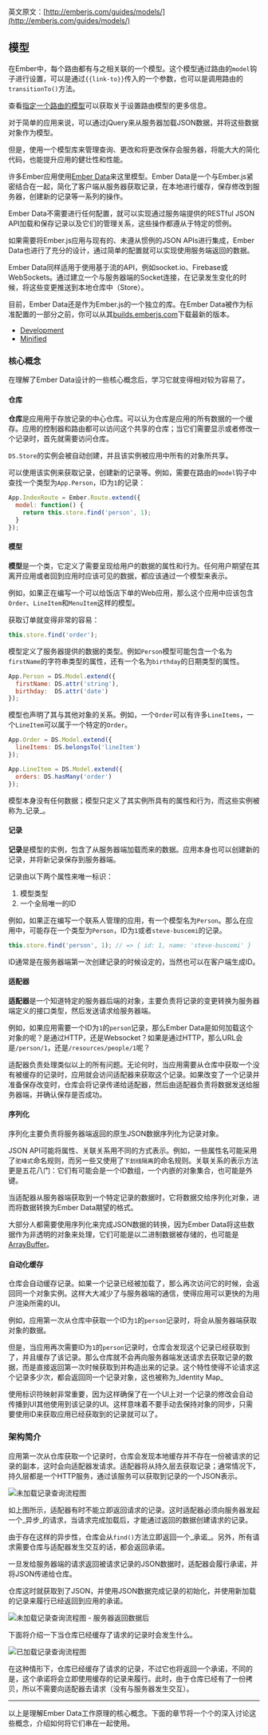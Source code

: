 英文原文：[http://emberjs.com/guides/models/](http://emberjs.com/guides/models/)

## 模型

在Ember中，每个路由都有与之相关联的一个模型。这个模型通过路由的`model`钩子进行设置，可以是通过`{{link-to}}`传入的一个参数，也可以是调用路由的`transitionTo()`方法。

查看[指定一个路由的模型](/guides/routing/specifying-a-routes-model)可以获取关于设置路由模型的更多信息。

对于简单的应用来说，可以通过jQuery来从服务器加载JSON数据，并将这些数据对象作为模型。

但是，使用一个模型库来管理查询、更改和将更改保存会服务器，将能大大的简化代码，也能提升应用的健壮性和性能。

许多Ember应用使用[Ember Data][emberdata]来这里模型。Ember
Data是一个与Ember.js紧密结合在一起，简化了客户端从服务器获取记录，在本地进行缓存，保存修改到服务器，创建新的记录等一系列的操作。

Ember Data不需要进行任何配置，就可以实现通过服务端提供的RESTful JSON
API加载和保存记录以及它们的管理关系，这些操作都遵从于特定的惯例。

如果需要将Ember.js应用与现有的、未遵从惯例的JSON APIs进行集成，Ember
Data也进行了充分的设计，通过简单的配置就可以实现使用服务端返回的数据。

Ember
Data同样适用于使用基于流的API，例如socket.io、Firebase或WebSockets。通过建立一个与服务器端的Socket连接，在记录发生变化的时候，将这些变更推送到本地仓库中（Store）。

目前，Ember Data还是作为Ember.js的一个独立的库。在Ember Data被作为标准配置的一部分之前，你可以从其[builds.emberjs.com][builds]下载最新的版本。

* [Development][development-build]
* [Minified][minified-build]
 
[emberdata]: https://github.com/emberjs/data
[builds]: http://emberjs.com/builds
[development-build]: http://builds.emberjs.com/canary/ember-data.js
[minified-build]: http://builds.emberjs.com/canary/ember-data.min.js

### 核心概念

在理解了Ember Data设计的一些核心概念后，学习它就变得相对较为容易了。

#### 仓库

**仓库**是应用用于存放记录的中心仓库。可以认为仓库是应用的所有数据的一个缓存。应用的控制器和路由都可以访问这个共享的仓库；当它们需要显示或者修改一个记录时，首先就需要访问仓库。

`DS.Store`的实例会被自动创建，并且该实例被应用中所有的对象所共享。

可以使用该实例来获取记录，创建新的记录等。例如，需要在路由的`model`钩子中查找一个类型为`App.Person`，ID为`1`的记录：

```js
App.IndexRoute = Ember.Route.extend({
  model: function() {
    return this.store.find('person', 1);
  }
});
```

#### 模型

**模型**是一个类，它定义了需要呈现给用户的数据的属性和行为。任何用户期望在其离开应用或者回到应用时应该可见的数据，都应该通过一个模型来表示。

例如，如果正在编写一个可以给饭店下单的Web应用，那么这个应用中应该包含`Order`、`LineItem`和`MenuItem`这样的模型。

获取订单就变得非常的容易：

```js
this.store.find('order');
```

模型定义了服务器提供的数据的类型。例如`Person`模型可能包含一个名为`firstName`的字符串类型的属性，还有一个名为`birthday`的日期类型的属性。

```js
App.Person = DS.Model.extend({
  firstName: DS.attr('string'),
  birthday:  DS.attr('date')
});
```

模型也声明了其与其他对象的关系。例如，一个`Order`可以有许多`LineItems`，一个`LineItem`可以属于一个特定的`Order`。

```js
App.Order = DS.Model.extend({
  lineItems: DS.belongsTo('lineItem')
});

App.LineItem = DS.Model.extend({
  orders: DS.hasMany('order')
});
```

模型本身没有任何数据；模型只定义了其实例所具有的属性和行为，而这些实例被称为_记录_。

#### 记录

**记录**是模型的实例，包含了从服务器端加载而来的数据。应用本身也可以创建新的记录，并将新记录保存到服务器端。

记录由以下两个属性来唯一标识：

1. 模型类型
2. 一个全局唯一的ID

例如，如果正在编写一个联系人管理的应用，有一个模型名为`Person`。那么在应用中，可能存在一个类型为`Person`，ID为`1`或者`steve-buscemi`的记录。

```js
this.store.find('person', 1); // => { id: 1, name: 'steve-buscemi' }
```

ID通常是在服务器端第一次创建记录的时候设定的，当然也可以在客户端生成ID。

#### 适配器

**适配器**是一个知道特定的服务器后端的对象，主要负责将记录的变更转换为服务器端定义的接口类型，然后发送请求给服务器端。

例如，如果应用需要一个ID为`1`的`person`记录，那么Ember Data是如何加载这个对象的呢？是通过HTTP，还是Websocket？如果是通过HTTP，那么URL会是`/person/1`，还是`/resources/people/1`呢？

适配器负责处理类似以上的所有问题。无论何时，当应用需要从仓库中获取一个没有被缓存的记录时，应用就会访问适配器来获取这个记录。如果改变了一个记录并准备保存改变时，仓库会将记录传递给适配器，然后由适配器负责将数据发送给服务器端，并确认保存是否成功。

#### 序列化

序列化主要负责将服务器端返回的原生JSON数据序列化为记录对象。

JSON API可能将属性、关联关系用不同的方式表示。例如，一些属性名可能采用了`驼峰式`命名规则，而另一些又使用了`下划线隔离`的命名规则。关联关系的表示方法更是五花八门：它们有可能会是一个ID数组，一个内嵌的对象集合，也可能是外键。

当适配器从服务器端获取到一个特定记录的数据时，它将数据交给序列化对象，进而将数据转换为Ember Data期望的格式。

大部分人都需要使用序列化来完成JSON数据的转换，因为Ember
Data将这些数据作为非透明的对象来处理，它们可能是以二进制数据被存储的，也可能是[ArrayBuffer](https://developer.mozilla.org/en-US/docs/Web/JavaScript/Typed_arrays/ArrayBuffer)。

#### 自动化缓存

仓库会自动缓存记录。如果一个记录已经被加载了，那么再次访问它的时候，会返回同一个对象实例。这样大大减少了与服务器端的通信，使得应用可以更快的为用户渲染所需的UI。

例如，应用第一次从仓库中获取一个ID为`1`的`person`记录时，将会从服务器端获取对象的数据。

但是，当应用再次需要ID为`1`的`person`记录时，仓库会发现这个记录已经获取到了，并且缓存了该记录。那么仓库就不会再向服务器端发送请求去获取记录的数据，而是直接返回第一次时候获取到并构造出来的记录。这个特性使得不论请求这个记录多少次，都会返回同一个记录对象，这也被称为_Identity Map_

使用标识符映射非常重要，因为这样确保了在一个UI上对一个记录的修改会自动传播到UI其他使用到该记录的UI。这样意味着不要手动去保持对象的同步，只需要使用ID来获取应用已经获取到的记录就可以了。

### 架构简介

应用第一次从仓库获取一个记录时，仓库会发现本地缓存并不存在一份被请求的记录的副本，这时会向适配器发请求。适配器将从持久层去获取记录；通常情况下，持久层都是一个HTTP服务，通过该服务可以获取到记录的一个JSON表示。

![未加载记录查询流程图](/images/guides/models/finding-unloaded-record-step1-diagram.png)

如上图所示，适配器有时不能立即返回请求的记录。这时适配器必须向服务器发起一个_异步_的请求，当请求完成加载后，才能通过返回的数据创建请求的记录。

由于存在这样的异步性，仓库会从`find()`方法立即返回一个_承诺_。另外，所有请求需要仓库与适配器发生交互的话，都会返回承诺。

一旦发给服务器端的请求返回被请求记录的JSON数据时，适配器会履行承诺，并将JSON传递给仓库。

仓库这时就获取到了JSON，并使用JSON数据完成记录的初始化，并使用新加载的记录来履行已经返回到应用的承诺。

![未加载记录查询流程图 - 服务器返回数据后](/images/guides/models/finding-unloaded-record-step2-diagram.png)

下面将介绍一下当仓库已经缓存了请求的记录时会发生什么。

![已加载记录查询流程图](/images/guides/models/finding-loaded-record-diagram.png)

在这种情形下，仓库已经缓存了请求的记录，不过它也将返回一个承诺，不同的是，这个承诺将会立即使用缓存的记录来履行。此时，由于仓库已经有了一份拷贝，所以不需要向适配器去请求（没有与服务器发生交互）。

---

以上是理解Ember Data工作原理的核心概念。下面的章节将一个个的深入讨论这些概念，介绍如何将它们串在一起使用。
